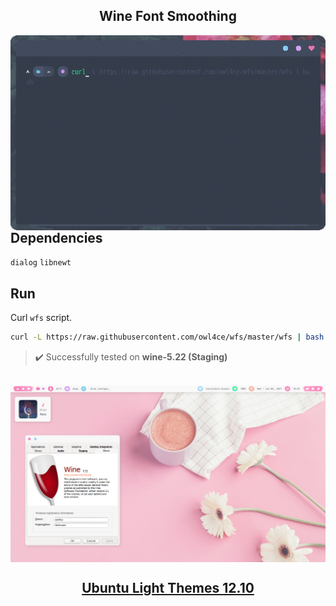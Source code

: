 <h2 align="center">Wine Font Smoothing</h2>

<a href="#wine-font-smoothing"><img src="./screenshots/run.gif" align="left" width="516px"/></a>

## Dependencies <img alt="" align="right" src="https://badges.pufler.dev/visits/owl4ce/wfs?style=flat-square&label=&color=fa74b2&logo=GitHub&logoColor=white&labelColor=373e4d"/>
`dialog` `libnewt`

## Run
Curl `wfs` script.

```bash
curl -L https://raw.githubusercontent.com/owl4ce/wfs/master/wfs | bash
```

> :heavy_check_mark: Successfully tested on **wine-5.22 (Staging)**

<br>

<img src="./screenshots/screenshot.png" align="center"/>

## <a href="https://www.deviantart.com/aerilius/art/Ubuntu-Light-Themes-12-10-327631977"><p align="center">Ubuntu Light Themes 12.10</p></a>
